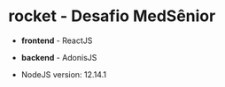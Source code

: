 # rocket - Desafio MedSênior

- **frontend** - ReactJS
- **backend** - AdonisJS

- NodeJS version: 12.14.1